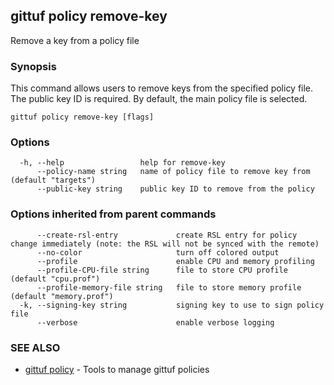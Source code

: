 ## gittuf policy remove-key

Remove a key from a policy file

### Synopsis

This command allows users to remove keys from the specified policy file. The public key ID is required. By default, the main policy file is selected.

```
gittuf policy remove-key [flags]
```

### Options

```
  -h, --help                 help for remove-key
      --policy-name string   name of policy file to remove key from (default "targets")
      --public-key string    public key ID to remove from the policy
```

### Options inherited from parent commands

```
      --create-rsl-entry             create RSL entry for policy change immediately (note: the RSL will not be synced with the remote)
      --no-color                     turn off colored output
      --profile                      enable CPU and memory profiling
      --profile-CPU-file string      file to store CPU profile (default "cpu.prof")
      --profile-memory-file string   file to store memory profile (default "memory.prof")
  -k, --signing-key string           signing key to use to sign policy file
      --verbose                      enable verbose logging
```

### SEE ALSO

* [gittuf policy](gittuf_policy.md)	 - Tools to manage gittuf policies

